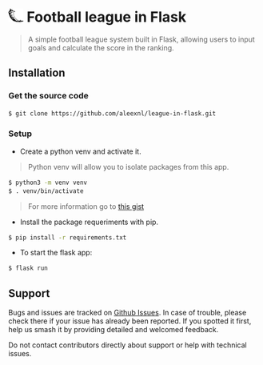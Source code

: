 <h1><img src="static/img/favicon.png" alt="Flask logo" width="30"/> Football league in Flask</h1>

> A simple football league system built in Flask, allowing users to input goals and calculate the score in the ranking.

## Installation

### Get the source code

```bash
$ git clone https://github.com/aleexnl/league-in-flask.git
```

### Setup

-   Create a python venv and activate it.

> Python venv will allow you to isolate packages from this app.

```bash
$ python3 -m venv venv
$ . venv/bin/activate
```

> For more information go to [this gist](https://gist.github.com/aleexnl/80c0bfec48b57c8341360f7239d00c77)

-   Install the package requeriments with pip.

```bash
$ pip install -r requirements.txt
```

-   To start the flask app:

```bash
$ flask run
```

## Support

Bugs and issues are tracked on [Github Issues](https://github.com/aleexnl/league-in-flask/issues). In case of trouble, please check there if your issue has already been reported. If you spotted it first, help us smash it by providing detailed and welcomed feedback.

Do not contact contributors directly about support or help with technical issues.
